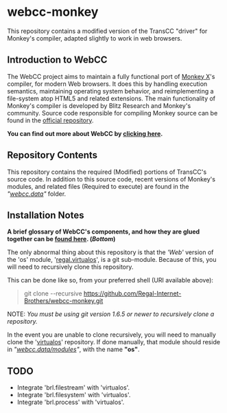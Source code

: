 # webcc-monkey
This repository contains a modified version of the TransCC "driver" for Monkey's compiler, adapted slightly to work in web browsers.

## Introduction to WebCC

The WebCC project aims to maintain a fully functional port of [Monkey X](http://www.monkey-x.com/Monkey/about.php)'s compiler, for modern Web browsers. It does this by handling execution semantics, maintaining operating system behavior, and reimplementing a file-system atop HTML5 and related extensions. The main functionality of Monkey's compiler is developed by Blitz Research and Monkey's community. Source code responsible for compiling Monkey source can be found in the [official repository](https://github.com/blitz-research/monkey).

**You can find out more about WebCC by [clicking here](http://regal-internet-brothers.github.io/wccexplain/).**

## Repository Contents

This repository contains the required (Modified) portions of TransCC's source code. In addition to this source code, recent versions of Monkey's modules, and related files (Required to execute) are found in the *"[webcc.data](/webcc.data)"* folder. 

## Installation Notes

**A brief glossary of WebCC's components, and how they are glued together can be [found here](http://regal-internet-brothers.github.io/wccexplain/#source-code-and-setup). (*Bottom*)**

The only abnormal thing about this repository is that the *'Web'* version of the 'os' module, '[regal.virtualos](https://github.com/Regal-Internet-Brothers/virtualos)', is a git sub-module. Because of this, you will need to recursively clone this repository.

This can be done like so, from your preferred shell (URI available above):
> git clone --recursive https://github.com/Regal-Internet-Brothers/webcc-monkey.git

NOTE: *You must be using git version 1.6.5 or newer to recursively clone a repository.*

In the event you are unable to clone recursively, you will need to manually clone the '[virtualos](https://github.com/Regal-Internet-Brothers/virtualos)' repository. If done manually, that module should reside in *"[webcc.data/modules](/webcc.data/modules)"*, with the name **"os"**.

## TODO

* Integrate 'brl.filestream' with 'virtualos'.
* Integrate 'brl.filesystem' with 'virtualos'.
* Integrate 'brl.process' with 'virtualos'.
